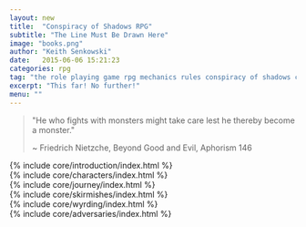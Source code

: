 ```yaml
---
layout: new
title:  "Conspiracy of Shadows RPG"
subtitle: "The Line Must Be Drawn Here"
image: "books.png"
author: "Keith Senkowski"
date:   2015-06-06 15:21:23
categories: rpg
tag: "the role playing game rpg mechanics rules conspiracy of shadows core"
excerpt: "This far! No further!"
menu: ""
---
```

<article class="content single">
	<blockquote>
		<p>"He who fights with monsters might take care lest he thereby become a monster."</p>
		<p>~ Friedrich Nietzche, Beyond Good and Evil, Aphorism 146</p>
	</blockquote>
	{% include core/introduction/index.html %}
<div class="divider"></div>	
	{% include core/characters/index.html %}
<div class="divider"></div>	
	{% include core/journey/index.html %}
<div class="divider"></div>	
	{% include core/skirmishes/index.html %}
<div class="divider"></div>	
	{% include core/wyrding/index.html %}
<div class="divider"></div>	
	{% include core/adversaries/index.html %}
<div class="divider"></div>	
</article>
